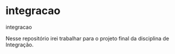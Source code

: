 integracao
==========

integracao

Nesse repositório irei trabalhar para o projeto final da disciplina de Integração.
